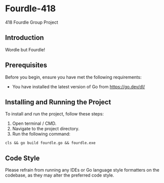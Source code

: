 # Fourdle-418
418 Fourdle Group Project

## Introduction
Wordle but Fourdle!

## Prerequisites
Before you begin, ensure you have met the following requirements:
- You have installed the latest version of Go from https://go.dev/dl/ 

## Installing and Running the Project
To install and run the project, follow these steps:

1. Open terminal / CMD.
2. Navigate to the project directory.
3. Run the following command:

```
cls && go build fourdle.go && fourdle.exe
```

## Code Style
Please refrain from running any IDEs or Go language style formatters on the codebase, as they may alter the preferred code style.
